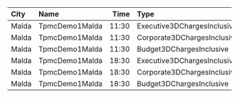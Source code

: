 | City  | Name           |  Time | Type                        | Price | Capacity | Booked |
| :---- | :------------- | ----: | :-------------------------- | ----: | -------: | -----: |
| Malda | TpmcDemo1Malda | 11:30 | Executive3DChargesInclusive |   31₹ |      222 |    143 |
| Malda | TpmcDemo1Malda | 11:30 | Corporate3DChargesInclusive |   31₹ |      538 |    100 |
| Malda | TpmcDemo1Malda | 11:30 | Budget3DChargesInclusive    |   31₹ |       95 |     32 |
| Malda | TpmcDemo1Malda | 18:30 | Executive3DChargesInclusive |   31₹ |      222 |    143 |
| Malda | TpmcDemo1Malda | 18:30 | Corporate3DChargesInclusive |   31₹ |      538 |    100 |
| Malda | TpmcDemo1Malda | 18:30 | Budget3DChargesInclusive    |   31₹ |       95 |     32 |